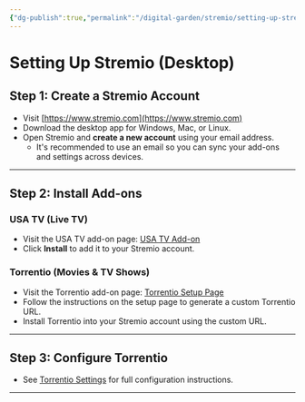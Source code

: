 ```yaml
---
{"dg-publish":true,"permalink":"/digital-garden/stremio/setting-up-stremio/","title":"Setting up Stremio","tags":["stremio setup"]}
---
```



# Setting Up Stremio (Desktop)

## Step 1: Create a Stremio Account
- Visit [https://www.stremio.com](https://www.stremio.com)
- Download the desktop app for Windows, Mac, or Linux.
- Open Stremio and **create a new account** using your email address.
  - It's recommended to use an email so you can sync your add-ons and settings across devices.

---

## Step 2: Install Add-ons

### USA TV (Live TV)
- Visit the USA TV add-on page: [USA TV Add-on](https://stremiogetaddons.com/addon/ghdlhhedojbmmnlmcgkcaedjmnkpgnae/streama)
- Click **Install** to add it to your Stremio account.

### Torrentio (Movies & TV Shows)
- Visit the Torrentio add-on page: [Torrentio Setup Page](https://torrentio.strem.fun/setup)
- Follow the instructions on the setup page to generate a custom Torrentio URL.
- Install Torrentio into your Stremio account using the custom URL.

---

## Step 3: Configure Torrentio
- See [Torrentio Settings](Configuring%20Stremio%20Settings.md) for full configuration instructions.

---